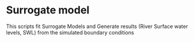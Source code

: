 # Surrogate model

This scripts fit Surrogate Models and Generate results (River Surface water levels, SWL) from the simulated boundary conditions
